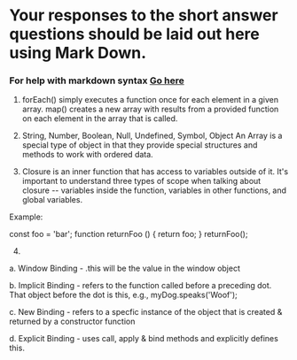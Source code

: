 # Your responses to the short answer questions should be laid out here using Mark Down.
### For help with markdown syntax [Go here](https://github.com/adam-p/markdown-here/wiki/Markdown-Cheatsheet)

1. forEach() simply executes a function once for each element in a given array. map() creates a new array with results from a provided function on each element in the array that is called.

2. String, Number, Boolean, Null, Undefined, Symbol, Object
An Array is a special type of object in that they provide special structures and methods to work with ordered data.

3. Closure is an inner function that has access to variables outside of it. It's important to understand three types of scope when talking about closure -- variables inside the function, variables in other functions, and global variables. 

Example: 

const foo = 'bar';
function returnFoo () {
  return foo;
}
returnFoo();

4. 
a. Window Binding - .this will be the value in the window object

b. Implicit Binding - refers to the function called before a preceding dot. That object before the dot is this, e.g., myDog.speaks('Woof');

c. New Binding - refers to a specfic instance of the object that is created & returned by a constructor function

d. Explicit Binding - uses call, apply & bind methods and explicitly defines this.
